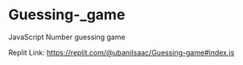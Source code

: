 # Guessing-_game
JavaScript Number guessing game

Replit Link: https://replit.com/@ubaniIsaac/Guessing-game#index.js
